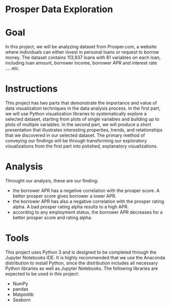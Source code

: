 # Prosper Data Exploration

# Goal
In this project, we will be analyzing dataset from Prosper.com, a website where individuals can either invest in personal
loans or request to borrow money. The dataset contains 113,937 loans with 81 variables on each loan, including loan amount,
borrower income, borrower APR and interest rate .....etc.

# Instructions
This project has two parts that demonstrate the importance and value of data visualization techniques in the data analysis 
process. In the first part, we will use Python visualization libraries to systematically explore a selected dataset, 
starting from plots of single variables and building up to plots of multiple variables. In the second part, we will 
produce a short presentation that illustrates interesting properties, trends, and relationships that we discovered in our
selected dataset. The primary method of conveying our findings will be through transforming our exploratory visualizations
from the first part into polished, explanatory visualizations.

# Analysis
Throught our analysis, these are our finding:
+ the borrower APR has a negetive correlation with the prosper score. A better prosper score gives borrower a lower APR.
+ the borrower APR has also a negative correlation with the prosper rating alpha. A bad prosper rating alpha results to a high APR.
+ according to any employment status, the borrower APR decreases for a better prosper score and  rating alpha.

# Tools
This project uses Python 3 and is designed to be completed through the Jupyter Notebooks IDE. It is highly recommended that
we use the Anaconda distribution to install Python, since the distribution includes all necessary Python libraries as well
as Jupyter Notebooks. The following libraries are expected to be used in this project:
+ NumPy
+ pandas
+ Matplotlib
+ Seaborn
